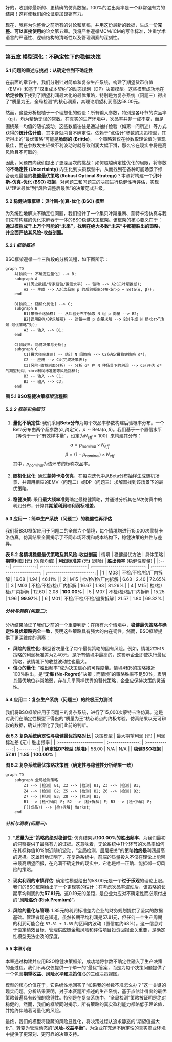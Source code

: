 好的，收到你最新的、更精确的仿真数据。100%的胜出频率是一个非常强有力的结果！这将使我们的论证更加铿锵有力。

现在，我将为你整合之前所有的讨论和草稿，并用这份最新的数据，生成一份**完整、可以直接使用**的论文第五章。我将严格遵循MCM/ICM的写作标准，注重学术语言的严谨性、逻辑结构的清晰性以及管理洞察的深刻性。

---

### **第五章 模型深化：不确定性下的稳健决策**

#### **5.1 问题的重述与挑战：从确定性到不确定性**

在前面的章节中，我们分别针对简单和复杂生产系统，构建了期望货币价值（EMV）和基于“双重成本契约”的动态规划（DP）决策模型。这些模型成功地在**给定参数**下找到了期望利润最大化的最优策略，特别是为复杂系统（问题三）得出了“质量为王，全局检测”的核心洞察，其理论期望利润高达58.00元。

然而，这些分析根植于一个理想化的假设：所有输入参数，特别是各环节的次品率（$p_i$），均为精确无误的常数。在真实的生产环境中，次品率并非一成不变，而是围绕某一均值的随机波动。这些数值往往是通过抽样检验（如第一问所述）等方式获得的**统计估计值**，其本身就内含不确定性。依赖于“点估计”参数的决策模型，其所得出的“最优策略”可能是**脆弱的 (Brittle)**。一个策略若仅在参数取理论值时表现最佳，而在参数发生轻微不利波动时就导致利润大幅下滑，那么它在现实中将是高风险且不可取的。

因此，问题四向我们提出了更深层次的挑战：如何超越确定性优化的局限，将参数的**不确定性 (Uncertainty)** 内生化到决策模型中，从而找到在各种可能场景下综合表现最佳的**稳健最优策略 (Robust Optimal Strategy)**？本章将构建一个**贝叶斯-仿真-优化 (BSO) 框架**，对问题二和问题三的决策进行稳健性再评估，实现从“理论最优”到“风险调整后最优”的决策范式升级。

#### **5.2 稳健决策框架：贝叶斯-仿真-优化 (BSO) 模型**

为系统性地解决不确定性问题，我们设计了一个集贝叶斯推断、蒙特卡洛仿真与我们先前构建的优化求解器于一体的BSO稳健决策框架。该框架的核心要义在于：**通过模拟成千上万个可能的“未来”，找到在绝大多数“未来”中都能胜出的策略，并全面评估其风险-收益剖面。**

##### **5.2.1 框架概述**

BSO框架遵循一个三阶段的分析流程，如下图所示：

```mermaid
graph TD
    A[阶段一: 不确定性量化] --> B;
    subgraph A
        A1(历史数据/专家经验/置信水平) -- 驱动 --> A2(贝叶斯推断);
        A2 -- 生成 --> A3(次品率 p 的后验概率分布<br>p ~ Beta(α, β));
    end

    B[阶段二: 随机化优化] --> C;
    subgraph B
        B1(蒙特卡洛抽样) -- 从后验分布中抽取 N 组 p 向量 --> B2;
        B2{调用EMV/DP求解器} -- 对每一组 p 向量求解 --> B3(生成 N 组<br>“场景-最优策略”对);
        A3 -- 输入 --> B1;
    end

    C[阶段三: 稳健决策与分析];
    subgraph C
        C1(最大频率准则) -- 统计 N 组策略 --> C2(确定最稳健策略 σ*);
        C2 -- 应用 --> C4(完成决策表);
        C3(风险-收益剖面分析) -- 分析 σ* 在 N 种场景下的利润 --> C5(评估 σ* 的期望利润、<br>利润标准差等风险指标);
        B3 -- 输入 --> C1;
        B3 -- 输入 --> C3;
    end
```
**图 5.1 BSO稳健决策框架流程图**

##### **5.2.2 框架实施细节**

1.  **量化不确定性**: 我们采用**Beta分布**为每个次品率参数构建后验概率分布。一个Beta分布由两个超参数$(\alpha, \beta)$定义，$p \sim \text{Beta}(\alpha, \beta)$。我们基于一个置信水平（等价于一个“有效样本量”，设定为$N_{eff}=100$）来构建其分布：
    $$
    \alpha = p_{nominal} \times N_{eff}
    $$
    $$
    \beta = (1 - p_{nominal}) \times N_{eff}
    $$
    其中，$p_{nominal}$为该环节的标称次品率。

2.  **随机化优化**: 通过**蒙特卡洛仿真**，在每次迭代中从Beta分布抽样生成随机场景，并调用相应的EMV（问题二）或DP（问题三）求解器找到该场景下的最优策略。

3.  **稳健决策**: 采用**最大频率准则**确定最稳健策略，并通过分析其在$N$次仿真中的利润分布，计算其**期望利润**和**利润标准差**。

#### **5.3 应用一：简单生产系统（问题二）的稳健性再评估**

我们将BSO框架应用于问题二的全部六个情境，每个情境均进行15,000次蒙特卡洛仿真。仿真结果全面揭示了不同市场环境和成本结构下，稳健决策的共性与差异。

**表 5.2 各情境稳健最优策略及其风险-收益剖面**
| 情境  | 稳健最优方法 | 具体策略                | **期望利润 (元)** (仿真均值) | **利润标准差 (元)** (风险) | **胜出频率** (稳健性度量) |
| :---: | :----------: | :---------------------- | :--------------------------: | :------------------------: | :-----------------------: |
|   1   |     M03      | 不检/不检/检/厂内拆解   |            16.68             |            1.94            |          46.11%           |
|   2   |     M15      | 检/检/检/厂内拆解       |             6.63             |            2.40            |          72.65%           |
|   3   |     M03      | 不检/不检/检/厂内拆解   |            16.67             |            1.93            |          81.26%           |
|   4   |     M15      | 检/检/检/厂内拆解       |            12.60             |            2.08            |        **100.00%**        |
|   5   |     M07      | 不检/检/检/厂内拆解     |            15.25             |            1.96            |        **99.97%**         |
|   6   |     M01      | 不检/不检/不检/退货拆解 |            21.57             |            1.80            |          69.32%           |

##### **分析与洞察 (问题二)**:
分析结果验证了我们之前的一个重要判断：在所有六个情境中，**稳健最优策略与确定性最优策略完全一致**，表明这些策略具有强大的内在韧性。然而，BSO框架提供了更深维度的洞察：
*   **风险的显性化**: 模型首次量化了每个最优策略的固有风险。例如，情境2中`M15`策略的利润标准差为2.40元，是所有情境中最高的，这警示企业即使执行最优策略，该情境下的收益波动性也最大。
*   **信心的量化**: “胜出频率”成为决策信心的可靠度量。情境4和5的策略接近100%胜出，是“**无悔 (No-Regret)**”决策；而情境1的策略胜率不足50%，表明其最优地位非常脆弱，存在几乎同样优秀的替代策略，企业应保持决策的灵活性。

#### **5.4 应用二：复杂生产系统（问题三）的终极压力测试**

我们将BSO框架应用于问题三的复杂系统，进行了15,000次蒙特卡洛仿真。这是对我们在确定性模型下得出的“质量为王”核心论点的终极考验。仿真结果以无可辩驳的数据，确认并深化了我们此前的判断。

**表 5.3 复杂系统确定性与稳健最优策略对比**
| 决策模型                | 最大期望利润 (元) | 利润标准差 (元) |  胜出频率   |
| :---------------------- | :---------------: | :-------------: | :---------: |
| **确定性DP模型 (基准)** |       58.00       |       N/A       |     N/A     |
| **稳健BSO框架**         |     **57.81**     |    **1.85**     | **100.00%** |

**图 5.2 复杂系统最优策略决策链（确定性与稳健性分析结果一致）**
```mermaid
graph TD
    subgraph 全局检测策略
        Z1 --> |检测| B1; Z2 --> |检测| B1; Z3 --> |检测| B1;
        Z4 --> |检测| B2; Z5 --> |检测| B2; Z6 --> |检测| B2;
        Z7 --> |检测| B3; Z8 --> |检测| B3;
        B1 --> |检+拆解| F; B2 --> |检+拆解| F; B3 --> |检+拆解| F;
        F((成品)) --> |检+拆解| Market;
    end
```

##### **分析与洞察 (问题三)**:
1.  **“质量为王”策略的绝对稳健性**: 仿真结果以**100.00%的胜出频率**，为我们最初的洞察提供了最强有力的证据。这意味着，无论系统中11个环节的次品率如何在其标称值10%附近随机波动，“全局检测，层层把关”的策略**始终是**利润最高的选择。这雄辩地证明了，在复杂系统中，前端的质量投入不仅在理论上能带来最高期望回报，在充满不确定性的现实中，它也是唯一正确、能抵御一切风险的策略。

2.  **现实利润的审慎评估**: 确定性模型给出的58.00元是一个**过于乐观**的理论上限。我们的BSO框架给出了一个更现实的估计：在考虑次品率波动后，该策略的长期平均利润约为**57.81元**。这0.19元的差距，是企业为应对不确定性而必须付出的“**风险溢价 (Risk Premium)**”。

3.  **风险的量化与管理**: 1.85元的利润标准差为企业的财务规划提供了坚实的数据基础。管理者现在知道，虽然长期平均利润是57.81元，但任何一个生产周期的利润可能会在 `57.81 ± 1.85` 的区间内波动（置信度约68%）。这一信息对于设定绩效目标、管理供应链金融风险和评估项目投资回报至关重要，是确定性模型无法企及的深度。

#### **5.5 本章小结**

本章通过构建并应用BSO稳健决策框架，成功地将参数不确定性融入了生产决策的全过程。我们不再仅仅提供一个单一的“最优”答案，而是为每个决策问题提供了一个包含**期望收益、风险水平和决策信心**的三维决策视图。

模型的核心价值在于，它系统性地回答了“如果我的参数不准怎么办？”这一关键的现实问题。分析结果表明，对于本赛题所描述的生产系统，基于点估计得出的最优策略普遍具有较强的稳健性。特别是在复杂系统中，“全局检测”策略被证明是绝对稳健的。然而，我们的框架同时揭示，所有策略的真实盈利能力都略低于理论值，并始终伴随着可量化的风险。

最终，我们的模型将隐藏的风险显性化，将决策过程从追求静态的“期望值最大化”，转变为管理动态的“**风险-收益平衡**”，为企业在充满不确定性的真实商业环境中提供了更深刻、更可靠的决策支持。